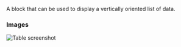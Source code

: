 A block that can be used to display a vertically oriented list of data.

### Images

![Table screenshot](https://gitlab.com/appsemble/appsemble/-/raw/0.32.2-test.1/config/assets/list.png)
